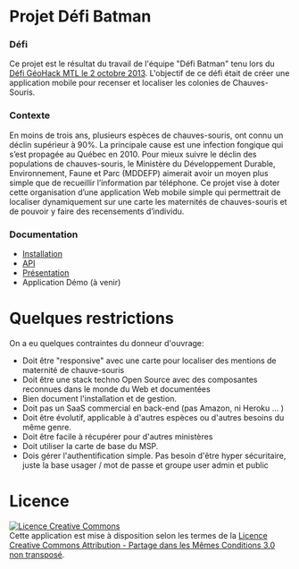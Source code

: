 # Projet Défi Batman

### Défi

Ce projet est le résultat du travail de l'équipe "Défi Batman" tenu lors 
du [Défi GéoHack MTL le 2 octobre 2013](http://defigeohackmtl.org/).  L'objectif de ce défi était de créer une
application mobile pour recenser et localiser les colonies de Chauves-Souris.

### Contexte

En moins de trois ans, plusieurs espèces de chauves-souris, ont connu un déclin supérieur à 90%. 
La principale cause est une infection fongique qui s’est propagée au Québec en 2010. Pour mieux 
suivre le déclin des populations de chauves-souris, le Ministère du Développement Durable, Environnement, 
Faune et Parc (MDDEFP) aimerait avoir un moyen plus simple que de recueillir l’information par téléphone.
Ce projet vise à doter cette organisation d’une application Web mobile simple qui permettrait de localiser 
dynamiquement sur une carte les maternités de chauves-souris et de pouvoir y faire des recensements d’individu.


### Documentation

 * [Installation](https://github.com/smercier/defibatman/wiki/Installation)
 * [API](https://github.com/smercier/defibatman/wiki/api)
 * [Présentation](http://slid.es/reno88/defi-batman)
 * Application Démo (à venir) 

# Quelques restrictions

On a eu quelques contraintes du donneur d'ouvrage:

 * Doit être "responsive" avec une carte pour localiser des mentions de maternité de chauve-souris
 * Doit être une stack techno Open Source avec des composantes reconnues dans le monde du Web et documentées 
 * Bien document l'installation et de gestion.
 * Doit pas un SaaS commercial en back-end (pas Amazon, ni Heroku ... )
 * Doit être évolutif, applicable à d'autres espèces ou d'autres besoins du même genre.
 * Doit être facile à récupérer pour d'autres ministères
 * Doit utiliser la carte de base du MSP.
 * Dois gérer l'authentification simple. Pas besoin d'être hyper sécuritaire, juste la base usager / mot de passe et groupe user admin et public

# Licence

<a rel="license" href="http://creativecommons.org/licenses/by-sa/3.0/deed.fr">
<img alt="Licence Creative Commons" style="border-width:0" src="http://i.creativecommons.org/l/by-sa/3.0/80x15.png" />
</a><br />Cette application est mise à disposition selon les termes de la <a rel="license" href="http://creativecommons.org/licenses/by-sa/3.0/deed.fr">Licence Creative Commons Attribution -  Partage dans les Mêmes Conditions 3.0 non transposé</a>.
